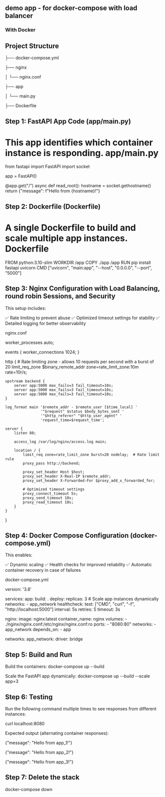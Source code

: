 ## demo app - for docker-compose with load balancer 


### With Docker

## Project Structure


├── docker-compose.yml

├── nginx

│   └── nginx.conf

├── app

│   └── main.py

├── Dockerfile

## Step 1: FastAPI App Code (app/main.py)

# This app identifies which container instance is responding. app/main.py

from fastapi import FastAPI
import socket

app = FastAPI()

@app.get("/")
async def read_root():
    hostname = socket.gethostname()
    return {"message": f"Hello from {hostname}!"}

## Step 2: Dockerfile (Dockerfile)
# A single Dockerfile to build and scale multiple app instances. Dockerfile

FROM python:3.10-slim
WORKDIR /app
COPY ./app /app
RUN pip install fastapi uvicorn
CMD ["uvicorn", "main:app", "--host", "0.0.0.0", "--port", "5000"]

## Step 3: Nginx Configuration with Load Balancing, round robin Sessions, and Security

This setup includes:


✅ Rate limiting to prevent abuse
✅ Optimized timeout settings for stability
✅ Detailed logging for better observability

nginx.conf

worker_processes auto;

events {
    worker_connections 1024;
}

http {
    # Rate limiting zone - allows 10 requests per second with a burst of 20
    limit_req_zone $binary_remote_addr zone=rate_limit_zone:10m rate=10r/s;

    upstream backend {
        server app:5000 max_fails=3 fail_timeout=10s;
        server app:5000 max_fails=3 fail_timeout=10s;
        server app:5000 max_fails=3 fail_timeout=10s;
    }

    log_format main '$remote_addr - $remote_user [$time_local] '
                    '"$request" $status $body_bytes_sent '
                    '"$http_referer" "$http_user_agent" '
                    'request_time=$request_time';

    server {
        listen 80;

        access_log /var/log/nginx/access.log main;

        location / {
            limit_req zone=rate_limit_zone burst=20 nodelay;  # Rate limit rule
            proxy_pass http://backend;
            
            proxy_set_header Host $host;
            proxy_set_header X-Real-IP $remote_addr;
            proxy_set_header X-Forwarded-For $proxy_add_x_forwarded_for;

            # Optimized timeout settings
            proxy_connect_timeout 5s;
            proxy_send_timeout 10s;
            proxy_read_timeout 10s;
        }
    }
}

## Step 4: Docker Compose Configuration (docker-compose.yml)
This enables:

✅ Dynamic scaling
✅ Health checks for improved reliability
✅ Automatic container recovery in case of failures

docker-compose.yml

version: '3.8'

services:
  app:
    build: .
    deploy:
      replicas: 3  # Scale app instances dynamically
    networks:
      - app_network
    healthcheck:
      test: ["CMD", "curl", "-f", "http://localhost:5000"]
      interval: 5s
      retries: 5
      timeout: 3s

  nginx:
    image: nginx:latest
    container_name: nginx
    volumes:
      - ./nginx/nginx.conf:/etc/nginx/nginx.conf:ro
    ports:
      - "8080:80"
    networks:
      - app_network
    depends_on:
      - app

networks:
  app_network:
    driver: bridge

##  Step 5: Build and Run

Build the containers:
docker-compose up --build

Scale the FastAPI app dynamically:
docker-compose up --build --scale app=3


##  Step 6: Testing

Run the following command multiple times to see responses from different instances:

curl localhost:8080

Expected output (alternating container responses):

{"message": "Hello from app_1!"}

{"message": "Hello from app_2!"}

{"message": "Hello from app_3!"}


##  Step 7: Delete the stack
docker-compose down






